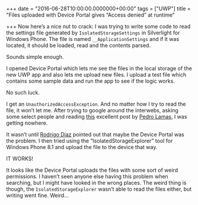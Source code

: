 +++
date = "2016-06-28T10:00:00.0000000+00:00"
tags = ["UWP"]
title = "Files uploaded with Device Portal gives “Access denied” at runtime"

+++
Now here’s a nice nut to crack: I was trying to write some code to read the settings file generated by `IsolatedStorageSettings` in Silverlight for Windows Phone. The file is named `__ApplicationSettings` and if it was located, it should be loaded, read and the contents parsed.

Sounds simple enough.

I opened Device Portal which lets me see the files in the local storage of the new UWP app and also lets me upload new files. I upload a test file which contains some sample data and run the app to see if the logic works.

No such luck.

I get an `UnauthorizedAccessException`. And no matter how I try to read the file, it won’t let me. After trying to google around the interwebs, asking some select people and reading [this](https://www.pedrolamas.com/2014/08/14/upgrading-from-the-isolatedstoragesettings-to-applicationdata-localsettings/) excellent post by [Pedro Lamas](https://twitter.com/pedrolamas), I was getting nowhere.

It wasn’t until [Rodrigo Diaz](https://twitter.com/r2d2rigo) pointed out that maybe the Device Portal was the problem. I then tried using the “IsolatedStorageExplorer” tool for Windows Phone 8.1 and upload the file to the device that way.

IT WORKS!

It looks like the Device Portal uploads the files with some sort of weird permissions. I haven’t seen anyone else having this problem when searching, but I might have looked in the wrong places. The weird thing is though, the `IsolatedStorageExplorer` wasn’t able to read the files either, but writing went fine. Weird…